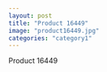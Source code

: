 ```yaml
---
layout: post
title: "Product 16449"
image: "product16449.jpg"
categories: "category1"
---
```

Product 16449
